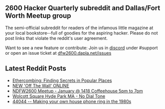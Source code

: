 ## 2600 Hacker Quarterly subreddit and Dallas/Fort Worth Meetup group
The semi-official subreddit for readers of the infamous little magazine at your local bookstore--full of goodies for the aspiring hacker. Please do not post links that violate the reddit's user agreement.

Want to see a new feature or contribute: 
Join us in [discord](https://dfw2600.dapla.net/chat) under #support or open an issue ticket at [dfw2600.dapla.net/issues](https://dfw2600.dapla.net/issues)

## Latest Reddit Posts
<!-- BLOG-POST-LIST:START -->
- [Ethercombing: Finding Secrets in Popular Places](https://www.reddit.com/r/2600/comments/rrp8a9/ethercombing_finding_secrets_in_popular_places/)
- [NEW 'Off The Wall' ONLINE](https://2600.com/wall/28-12-2021)
- [NDFW2600 Meetup - January @ 1418 Coffeehouse 5pm to 7pm](https://www.reddit.com/r/2600/comments/rqtnmb/ndfw2600_meetup_january_1418_coffeehouse_5pm_to/)
- [Wolcott Square Hyde Park MA - No Dial Tone](https://www.reddit.com/r/2600/comments/rqbsy3/wolcott_square_hyde_park_ma_no_dial_tone/)
- [44044 -- Making your own house phone ring in the 1980s](https://www.reddit.com/r/2600/comments/rqafvv/44044_making_your_own_house_phone_ring_in_the/)
<!-- BLOG-POST-LIST:END -->
